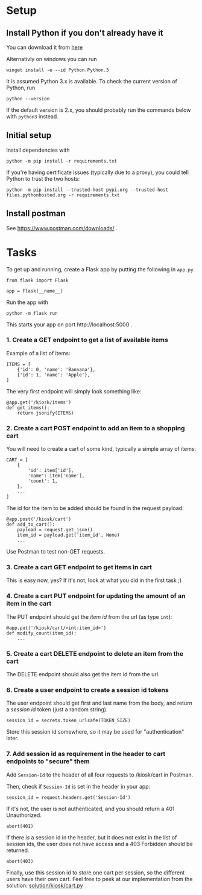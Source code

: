 # Setup

## Install Python if you don't already have it
You can download it from [here](https://www.python.org/downloads/)

Alternativly on windows you can run 

```    
winget install -e --id Python.Python.3
```

It is assumed Python 3.x is available. To check the current version of Python,
run

```
python --version
```

If the default version is 2.x, you should probably run the commands below with
`python3` instead.

## Initial setup

Install dependencies with

```
python -m pip install -r requirements.txt
```

If you're having certificate issues (typically due to a proxy), you could tell
Python to trust the two hosts:

```
python -m pip install --trusted-host pypi.org --trusted-host files.pythonhosted.org -r requirements.txt
```

## Install postman

See https://www.postman.com/downloads/ .

# Tasks

To get up and running, create a Flask app by putting the following in `app.py`.

    from flask import Flask

    app = Flask(__name__)

Run the app with

    python -m flask run

This starts your app on port http://localhost:5000 .

### 1. Create a GET endpoint to get a list of available items

Example of a list of items:

    ITEMS = [
        {'id': 0, 'name': 'Bannana'},
        {'id': 1, 'name': 'Apple'},
    ]

The very first endpoint will simply look something like:

    @app.get('/kiosk/items')
    def get_items():
        return jsonify(ITEMS)

### 2. Create a cart POST endpoint to add an item to a shopping cart

You will need to create a cart of some kind, typically a simple array of items:

    CART = [
        {
            'id': item['id'],
            'name': item['name'],
            'count': 1,
        },
        ...
    ]

The id for the item to be added should be found in the request payload:

    @app.post('/kiosk/cart')
    def add_to_cart():
        payload = request.get_json()
        item_id = payload.get('item_id', None)
        ...

Use Postman to test non-GET requests.

### 3. Create a cart GET endpoint to get items in cart

This is easy now, yes? If it's not, look at what you did in the first task ;)

### 4. Create a cart PUT endpoint for updating the amount of an item in the cart

The PUT endpoint should get the _item id_ from the url (as type `int`):

    @app.put('/kiosk/cart/<int:item_id>')
    def modify_count(item_id):
        ...

### 5. Create a cart DELETE endpoint to delete an item from the cart

The DELETE endpoint should also get the item id from the url.

### 6. Create a user endpoint to create a session id tokens

The user endpoint should get first and last name from the body, and return a
_session id_ token (just a random string).

    session_id = secrets.token_urlsafe(TOKEN_SIZE)

Store this session id somewhere, so it may be used for "authentication" later.

### 7. Add session id as requirement in the header to cart endpoints to "secure" them

Add `Session-Id` to the header of all four requests to /kiosk/cart in Postman.

Then, check if `Session-Id` is set in the header in your app:

    session_id = request.headers.get('Session-Id')

If it's not, the user is not authenticated, and you should return a 401
Unauthorized.

    abort(401)

If there _is_ a session id in the header, but it does not exist in the list of
session ids, the user does not have access and a 403 Forbidden should be
returned.

    abort(403)

Finally, use this session id to store one cart per session, so the different
users have their own cart.  Feel free to peek at our implementation from the
solution: [solution/kiosk/cart.py](https://github.com/Itera/api-testing-2022/blob/main/solution/kiosk/carts.py)
